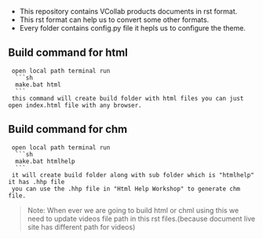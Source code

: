 
- This repository contains VCollab products documents in rst format.  
- This rst format can help us to convert some other formats.
- Every folder contains config.py file it hepls us to configure the theme.
## Build command for html 
     open local path terminal run 
      ```sh
      make.bat html
      ```
     this command will create build folder with html files you can just open index.html file with any browser.
## Build command for chm 
     open local path terminal run
      ```sh
      make.bat htmlhelp
      ```
     it will create build folder along with sub folder which is "htmlhelp" it has .hhp file 
     you can use the .hhp file in "Html Help Workshop" to generate chm file.  
> Note: When ever we are going to build html or chml using this we need to update videos file path in this rst files.(because document live site has different path for videos)
